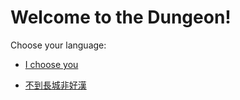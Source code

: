 # Welcome to the Dungeon!

Choose your language:

* [I choose you](english/normal-dungeon/0/0.md)

* [不到長城非好漢](chinese/great-wall/0/0.md)
